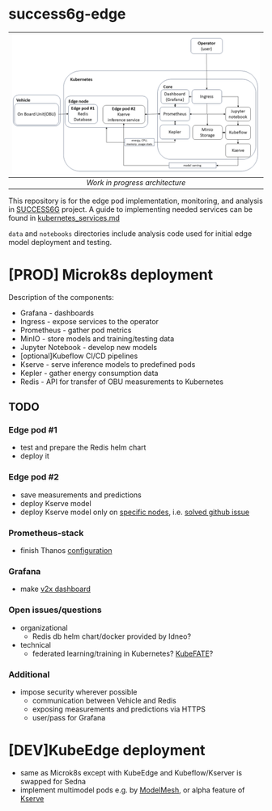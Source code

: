 # success6g-edge

| ![Work_in_progress_architecture](img/success6g_edge_architecture.png "Work in progress architecture") |
| :---------------------------------------------------------------------------------------------------: |
|                                    *Work in progress architecture*                                    |

This repository is for the edge pod implementation, monitoring, and analysis in [SUCCESS6G](https://success-6g-project.cttc.es/) project.
A guide to implementing needed services can be found in [kubernetes_services.md](kubernetes_services.md)

`data` and `notebooks` directories include analysis code used for initial edge model deployment and testing.

# [PROD] Microk8s deployment
Description of the components:
* Grafana - dashboards
* Ingress - expose services to the operator
* Prometheus - gather pod metrics
* MinIO - store models and training/testing data
* Jupyter Notebook - develop new models
* [optional]Kubeflow CI/CD pipelines
* Kserve - serve inference models to predefined pods
* Kepler - gather energy consumption data
* Redis - API for transfer of OBU measurements to Kubernetes

## TODO

### Edge pod \#1
* test and prepare the Redis helm chart
* deploy it

### Edge pod \#2
* save measurements and predictions
* deploy Kserve model
* deploy Kserve model only on [specific nodes](https://kubernetes.io/docs/concepts/scheduling-eviction/assign-pod-node/), i.e. [solved github issue](https://github.com/kserve/kserve/issues/730)

### Prometheus-stack
* finish Thanos [configuration](/configs/prometheus_stack.yaml)

### Grafana
* make [v2x dashboard](/configs/v2x_dashboard.json)

### Open issues/questions
* organizational
  * Redis db helm chart/docker provided by Idneo?
* technical
  * federated learning/training in Kubernetes? [KubeFATE](https://github.com/FederatedAI/KubeFATE)?

### Additional
* impose security wherever possible
  * communication between Vehicle and Redis
  * exposing measurements and predictions via HTTPS
  * user/pass for Grafana

# [DEV]KubeEdge deployment
* same as Microk8s except with KubeEdge and Kubeflow/Kserver is swapped for Sedna
* implement multimodel pods e.g. by [ModelMesh](https://github.com/kserve/modelmesh-serving), or alpha feature of [Kserve](https://github.com/kserve/kserve/blob/master/docs/MULTIMODELSERVING_GUIDE.md)